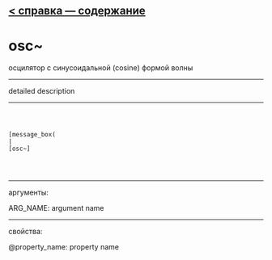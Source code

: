 [< справка — содержание](ceammc_lib.html)
---

# osc~


осцилятор с синусоидальной (cosine) формой волны

---

detailed description
<br>


---


```



[message_box(                                 
|
[osc~]


            
```

---
аргументы:

ARG_NAME: argument name<br>

---
свойства:

@property_name: property name<br>

